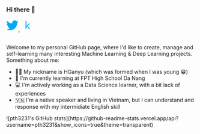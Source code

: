 ### Hi there 👋

<div>
  <a href="https://twitter.com/HGanyu_pth" style="margin-right: 5px;">
    <img src="./imgs/twitter.png" height="32"/>
  </a>
  <a href="https://www.kaggle.com/hganyu" style="margin-right: 5px;">
    <img src="./imgs/kaggle.jfif" height="32"/>
  </a>
</div>

<br/>

Welcome to my personal GitHub page, where I'd like to create, manage and self-learning many interesting Machine Learning & Deep Learning projects.
<br/>
Something about me:
- 👨‍💻 My nickname is HGanyu (which was formed when I was young 😁)
- 🏫 I'm currently learning at FPT High School Da Nang
- 💻 I'm actively working as a Data Science learner, with a bit lack of experiences
- 🇻🇳 I'm a native speaker and living in Vietnam, but I can understand and response with my intermidiate English skill

<div>
    ![pth3231's GitHub stats](https://github-readme-stats.vercel.app/api?username=pth3231&show_icons=true&theme=transparent)
</div>
